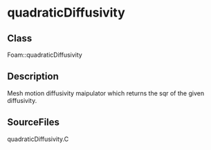 # quadraticDiffusivity 
## Class
Foam::quadraticDiffusivity

## Description
Mesh motion diffusivity maipulator which returns the sqr of the given
diffusivity.

## SourceFiles
quadraticDiffusivity.C

